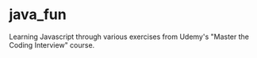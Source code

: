 # java_fun
Learning Javascript through various exercises from Udemy's "Master the Coding Interview" course.  
